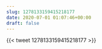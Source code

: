 ```yaml
---
slug: 1278133159415218177
date: 2020-07-01 01:07:46+00:00
draft: false
---
```


{{< tweet 1278133159415218177 >}}
